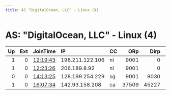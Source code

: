 ```yaml
---
title: AS "DigitalOcean, LLC" - Linux (4)
---
```


# AS: "DigitalOcean, LLC" - Linux (4)

|   Up |   Ext | JoinTime                                                                                            | IP              | CC   |   ORp |   Dirp | Version   | Contact      | Nickname   |   eFamMembers |
|-----:|------:|:----------------------------------------------------------------------------------------------------|:----------------|:-----|------:|-------:|:----------|:-------------|:-----------|--------------:|
|    1 |     0 | [12:19:43](https://metrics.torproject.org/rs.html#details/3559265525C5749CE2071E3342BB77D71C1A9AC3) | 198.211.122.106 | nl   |  9001 |      0 | 0.3.3.9   | None         | Unnamed    |             1 |
|    1 |     0 | [12:23:26](https://metrics.torproject.org/rs.html#details/D99423339D885C70203072C6291F1E5C32079654) | 206.189.8.92    | nl   |  9001 |      0 | 0.3.3.9   | None         | Unnamed    |             1 |
|    0 |     0 | [14:13:25](https://metrics.torproject.org/rs.html#details/270F3F7021776D5DB73456E424ABC867D2E001E4) | 128.199.254.229 | sg   |  9001 |   9030 | 0.3.4.9   | 192321945512 | 93199132   |             1 |
|    1 |     0 | [16:07:34](https://metrics.torproject.org/rs.html#details/1FA7212F3C552E0CCBB583A51FC893C69DEBF122) | 142.93.158.208  | ca   | 37509 |  45227 | 0.3.4.9   | 018relay     | 018relay   |             1 |
